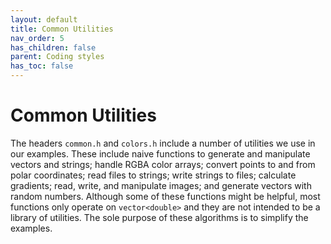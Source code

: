 ```yaml
---
layout: default
title: Common Utilities
nav_order: 5
has_children: false
parent: Coding styles
has_toc: false
---
```

# Common Utilities

The headers `common.h` and `colors.h` include a number of utilities we use in our examples. These include naive functions to generate and manipulate vectors and strings; handle RGBA color arrays; convert points to and from polar coordinates; read files to strings; write strings to files; calculate gradients; read, write, and manipulate images; and generate vectors with random numbers. Although some of these functions might be helpful, most functions only operate on `vector<double>` and they are not intended to be a library of utilities. The sole purpose of these algorithms is to simplify the examples.





<!-- Generated with mdsplit: https://github.com/alandefreitas/mdsplit -->
